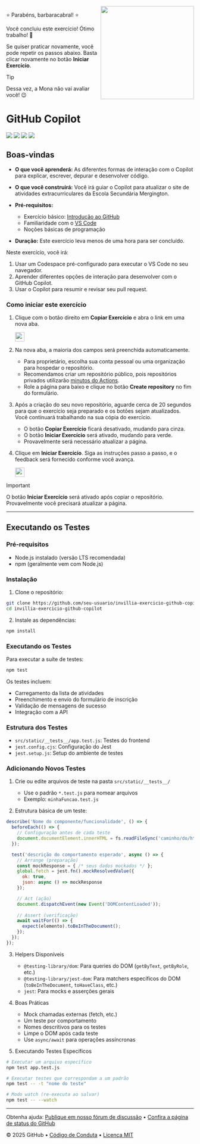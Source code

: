 <img src="https://octodex.github.com/images/welcometocat.png" align="right" height="250px" />

⭐️ Parabéns, barbaracabral! ⭐️

Você concluiu este exercício! Ótimo trabalho! 🥳

Se quiser praticar novamente, você pode repetir os passos abaixo. Basta clicar novamente no botão **Iniciar Exercício**.

> [!TIP]
> Dessa vez, a Mona não vai avaliar você! 😉

# GitHub Copilot

![](https://github.com/barbaracabral/invillia-exercicio-github-copilot/actions/workflows/1-preparing.yml/badge.svg)
![](https://github.com/barbaracabral/invillia-exercicio-github-copilot/actions/workflows/2-first-introduction.yml/badge.svg)
![](https://github.com/barbaracabral/invillia-exercicio-github-copilot/actions/workflows/3-copilot-edits.yml/badge.svg)
![](https://github.com/barbaracabral/invillia-exercicio-github-copilot/actions/workflows/4-copilot-on-github.yml/badge.svg)

## Boas-vindas

- **O que você aprenderá:** As diferentes formas de interação com o Copilot para explicar, escrever, depurar e desenvolver código.
- **O que você construirá:** Você irá guiar o Copilot para atualizar o site de atividades extracurriculares da Escola Secundária Mergington.

- **Pré-requisitos:**
  - Exercício básico: [Introdução ao GitHub](https://github.com/skills/introduction-to-github)
  - Familiaridade com o [VS Code](https://code.visualstudio.com/)
  - Noções básicas de programação
- **Duração:** Este exercício leva menos de uma hora para ser concluído.

Neste exercício, você irá:

1. Usar um Codespace pré-configurado para executar o VS Code no seu navegador.
1. Aprender diferentes opções de interação para desenvolver com o GitHub Copilot.
1. Usar o Copilot para resumir e revisar seu pull request.

### Como iniciar este exercício

1. Clique com o botão direito em **Copiar Exercício** e abra o link em uma nova aba.

   <a id="copy-exercise">
      <img src="https://img.shields.io/badge/📠_Copy_Exercise-AAA" height="25pt"/>
   </a>

2. Na nova aba, a maioria dos campos será preenchida automaticamente.

   - Para proprietário, escolha sua conta pessoal ou uma organização para hospedar o repositório.
   - Recomendamos criar um repositório público, pois repositórios privados utilizarão [minutos do Actions](https://docs.github.chttps://github.com/barbaracabral/invillia-exercicio-github-copilot/billing/managing-billing-for-github-actions/about-billing-for-github-actions).
   - Role a página para baixo e clique no botão **Create repository** no fim do formulário.

3. Após a criação do seu novo repositório, aguarde cerca de 20 segundos para que o exercício seja preparado e os botões sejam atualizados. Você continuará trabalhando na sua cópia do exercício.

   - O botão **Copiar Exercício** ficará desativado, mudando para cinza.
   - O botão **Iniciar Exercício** será ativado, mudando para verde.
   - Provavelmente será necessário atualizar a página.

4. Clique em **Iniciar Exercício**. Siga as instruções passo a passo, e o feedback será fornecido conforme você avança.

   <a id="start-exercise" href="https://github.com/barbaracabral/invillia-exercicio-github-copilot/issues/1">
      <img src="https://img.shields.io/badge/🚀_Start_Exercise-008000" height="25pt"/>
   </a>

> [!IMPORTANT]
> O botão **Iniciar Exercício** será ativado após copiar o repositório. Provavelmente você precisará atualizar a página.

---

## Executando os Testes

### Pré-requisitos
- Node.js instalado (versão LTS recomendada)
- npm (geralmente vem com Node.js)

### Instalação
1. Clone o repositório:
```bash
git clone https://github.com/seu-usuario/invillia-exercicio-github-copilot.git
cd invillia-exercicio-github-copilot
```

2. Instale as dependências:
```bash
npm install
```

### Executando os Testes
Para executar a suíte de testes:
```bash
npm test
```

Os testes incluem:
- Carregamento da lista de atividades
- Preenchimento e envio do formulário de inscrição
- Validação de mensagens de sucesso
- Integração com a API

### Estrutura dos Testes
- `src/static/__tests__/app.test.js`: Testes do frontend
- `jest.config.cjs`: Configuração do Jest
- `jest.setup.js`: Setup do ambiente de testes

### Adicionando Novos Testes

1. Crie ou edite arquivos de teste na pasta `src/static/__tests__/`
   - Use o padrão `*.test.js` para nomear arquivos
   - Exemplo: `minhaFuncao.test.js`

2. Estrutura básica de um teste:
```javascript
describe('Nome do componente/funcionalidade', () => {
  beforeEach(() => {
    // Configuração antes de cada teste
    document.documentElement.innerHTML = fs.readFileSync('caminho/do/html', 'utf8');
  });

  test('descrição do comportamento esperado', async () => {
    // Arrange (preparação)
    const mockResponse = { /* seus dados mockados */ };
    global.fetch = jest.fn().mockResolvedValue({
      ok: true,
      json: async () => mockResponse
    });

    // Act (ação)
    document.dispatchEvent(new Event('DOMContentLoaded'));
    
    // Assert (verificação)
    await waitFor(() => {
      expect(elemento).toBeInTheDocument();
    });
  });
});
```

3. Helpers Disponíveis
   - `@testing-library/dom`: Para queries do DOM (`getByText`, `getByRole`, etc.)
   - `@testing-library/jest-dom`: Para matchers específicos do DOM (`toBeInTheDocument`, `toHaveClass`, etc.)
   - `jest`: Para mocks e asserções gerais

4. Boas Práticas
   - Mock chamadas externas (fetch, etc.)
   - Um teste por comportamento
   - Nomes descritivos para os testes
   - Limpe o DOM após cada teste
   - Use `async/await` para operações assíncronas

5. Executando Testes Específicos
```bash
# Executar um arquivo específico
npm test app.test.js

# Executar testes que correspondam a um padrão
npm test -- -t "nome do teste"

# Modo watch (re-executa ao salvar)
npm test -- --watch
```

---

Obtenha ajuda: [Publique em nosso fórum de discussão](https://github.com/orgs/Copilot-Workshop-Invillia/discussions/categories/getting-started-with-github-copilot) &bull; [Confira a página de status do GitHub](https://www.githubstatus.com/)

&copy; 2025 GitHub &bull; [Código de Conduta](https://www.contributor-covenant.org/version/2/1/code_of_conduct/code_of_conduct.md) &bull; [Licença MIT](https://gh.io/mit)